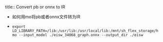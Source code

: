 title:: Convert pb or onnx to IR
- 如何用mo将pb或者onnx文件转为IR
- ```
  export LD_LIBRARY_PATH=/lib:/usr/lib:/usr/local/lib:/mnt/sh_flex_storage/home/xuqian/anaconda3/envs/pot/lib/
  mo --input_model ./eisw_34068_graph.onnx --output_dir ./eisw
  ```